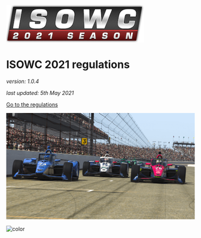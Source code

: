 ![logo](_images/league-logo.png ':size=400')

# ISOWC 2021 regulations
*version: 1.0.4*

*last updated: 5th May 2021*

[Go to the regulations](#introduction)

<!-- background image -->
![](_images/coverImage.png)

![color](#018ecc)
